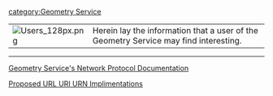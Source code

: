 [category:Geometry Service](category:Geometry_Service.md)

|                                        |                                                                                      |
|----------------------------------------|--------------------------------------------------------------------------------------|
| ![](Users_128px.png "Users_128px.png") | Herein lay the information that a user of the Geometry Service may find interesting. |

------------------------------------------------------------------------

[Geometry Service's Network Protocol
Documentation](GeometryServiceNetworkProtocol.md)

[Proposed URL URI URN
Implimentations](URL_URI_URN_Implimentations.md)
